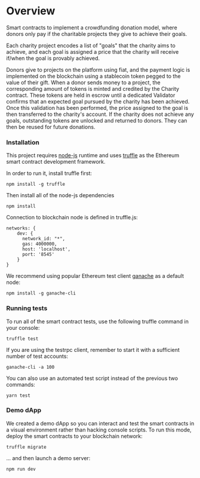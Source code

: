 # Overview

Smart contracts to implement a crowdfunding donation model, where donors only pay if the charitable projects they give to achieve their goals.

Each charity project encodes a list of "goals" that the charity aims to achieve, and each goal is assigned a price that the charity will receive if/when the goal is provably achieved.

Donors give to projects on the platform using fiat, and the payment logic is implemented on the blockchain using a stablecoin token pegged to the value of their gift. When a donor sends money to a project, the corresponding amount of tokens is minted and credited by the Charity contract.  These tokens are held in escrow until a dedicated Validator confirms that an expected goal pursued by the charity has been achieved. Once this validation has been performed, the price assigned to the goal is then transferred to the charity's account. If the charity does not achieve any goals, outstanding tokens are unlocked and returned to donors. They can then be reused for future donations.

### Installation
This project requires [node-js](https://github.com/nodejs/node) runtime and uses [truffle](https://github.com/trufflesuite/truffle) as the Ethereum smart contract development framework.

In order to run it, install truffle first:

    npm install -g truffle

Then install all of the node-js dependencies

    npm install

Connection to blockchain node is defined in truffle.js:

    networks: {
        dev: {
          network_id: "*",
          gas: 4000000,
          host: 'localhost',
          port: '8545'
        }
    }

We recommend using popular Ethereum test client [ganache](https://www.npmjs.com/package/ganache-cli) as a default node:

    npm install -g ganache-cli

### Running tests

To run all of the smart contract tests, use the following truffle command in your console:

    truffle test

If you are using the testrpc client, remember to start it with a sufficient number of test accounts:

    ganache-cli -a 100

You can also use an automated test script instead of the previous two commands:

    yarn test

### Demo dApp

We created a demo dApp so you can interact and test the smart contracts in a visual environment rather than hacking console scripts. To run this mode, deploy the smart contracts to your blockchain network:

    truffle migrate

... and then launch a demo server:

    npm run dev

